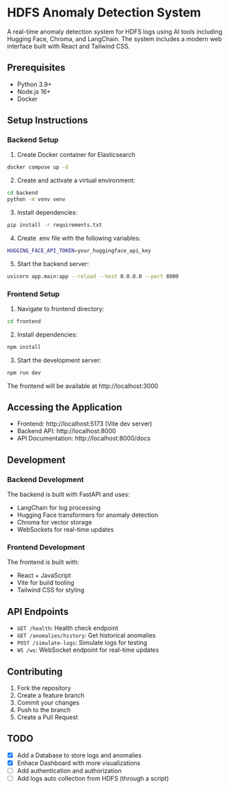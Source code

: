 # HDFS Anomaly Detection System

A real-time anomaly detection system for HDFS logs using AI tools including Hugging Face, Chroma, and LangChain. The system includes a modern web interface built with React and Tailwind CSS.

## Prerequisites

- Python 3.9+
- Node.js 16+
- Docker

## Setup Instructions

### Backend Setup

1. Create Docker container for Elasticsearch

```bash
docker compose up -d
```

2. Create and activate a virtual environment:

```bash
cd backend
python -m venv venv
```

3. Install dependencies:

```bash
pip install -r requirements.txt
```

4. Create .env file with the following variables:

```bash
HUGGING_FACE_API_TOKEN=your_huggingface_api_key
```

5. Start the backend server:

```bash
uvicorn app.main:app --reload --host 0.0.0.0 --port 8000
```

### Frontend Setup

1. Navigate to frontend directory:

```bash
cd frontend
```

2. Install dependencies:

```bash
npm install
```

3. Start the development server:

```bash
npm run dev
```

The frontend will be available at http://localhost:3000

## Accessing the Application

- Frontend: http://localhost:5173 (Vite dev server)
- Backend API: http://localhost:8000
- API Documentation: http://localhost:8000/docs

## Development

### Backend Development

The backend is built with FastAPI and uses:

- LangChain for log processing
- Hugging Face transformers for anomaly detection
- Chroma for vector storage
- WebSockets for real-time updates

### Frontend Development

The frontend is built with:

- React + JavaScript
- Vite for build tooling
- Tailwind CSS for styling

## API Endpoints

- `GET /health`: Health check endpoint
- `GET /anomalies/history`: Get historical anomalies
- `POST /simulate-logs`: Simulate logs for testing
- `WS /ws`: WebSocket endpoint for real-time updates

## Contributing

1. Fork the repository
2. Create a feature branch
3. Commit your changes
4. Push to the branch
5. Create a Pull Request

## TODO

- [x] Add a Database to store logs and anomalies
- [x] Enhace Dashboard with more visualizations
- [ ] Add authentication and authorization
- [ ] Add logs auto collection from HDFS (through a script)
